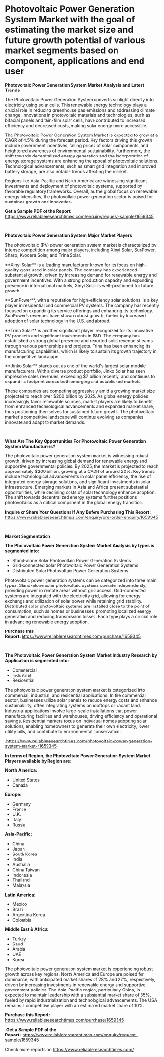 <p><h1>Photovoltaic Power Generation System Market with the goal of estimating the market size and future growth potential of various market segments based on component, applications and end user</h1></p><p><strong>Photovoltaic Power Generation System Market Analysis and Latest Trends</strong></p>
<p><p>The Photovoltaic Power Generation System converts sunlight directly into electricity using solar cells. This renewable energy technology plays a crucial role in reducing greenhouse gas emissions and addressing climate change. Innovations in photovoltaic materials and technologies, such as bifacial panels and thin-film solar cells, have contributed to increased efficiency and decreased costs, making solar energy more accessible.</p><p>The Photovoltaic Power Generation System Market is expected to grow at a CAGR of 4.5% during the forecast period. Key factors driving this growth include government incentives, falling prices of solar components, and heightened awareness of environmental sustainability. Furthermore, the shift towards decentralized energy generation and the incorporation of energy storage systems are enhancing the appeal of photovoltaic solutions. Technological advancements, such as smart grid integration and improved battery storage, are also notable trends affecting the market.</p><p>Regions like Asia-Pacific and North America are witnessing significant investments and deployment of photovoltaic systems, supported by favorable regulatory frameworks. Overall, as the global focus on renewable energy intensifies, the photovoltaic power generation sector is poised for sustained growth and innovation.</p></p>
<p><strong>Get a Sample PDF of the Report:&nbsp;</strong> <a href="https://www.reliableresearchtimes.com/enquiry/request-sample/1659345?utm_campaign=2476&utm_medium=2&utm_source=Github&utm_content=ia&utm_term=13022025&utm_id=photovoltaic-power-generation-system">https://www.reliableresearchtimes.com/enquiry/request-sample/1659345</a></p>
<p>&nbsp;</p>
<p><strong>Photovoltaic Power Generation System Major Market Players</strong></p>
<p><p>The photovoltaic (PV) power generation system market is characterized by intense competition among major players, including Xinyi Solar, SunPower, Sharp, Kyocera Solar, and Trina Solar. </p><p>**Xinyi Solar** is a leading manufacturer known for its focus on high-quality glass used in solar panels. The company has experienced substantial growth, driven by increasing demand for renewable energy and government incentives. With a strong production capacity and expanding presence in international markets, Xinyi Solar is well-positioned for future growth.</p><p>**SunPower**, with a reputation for high-efficiency solar solutions, is a key player in residential and commercial PV systems. The company has recently focused on expanding its service offerings and enhancing its technology. SunPower’s revenues have shown robust growth, fueled by increased adoption of solar technology in the U.S. and abroad.</p><p>**Trina Solar** is another significant player, recognized for its innovative PV products and significant investments in R&D. The company has established a strong global presence and reported solid revenue streams through various partnerships and projects. Trina has been enhancing its manufacturing capabilities, which is likely to sustain its growth trajectory in the competitive landscape.</p><p>**Jinko Solar** stands out as one of the world's largest solar module manufacturers. With a diverse product portfolio, Jinko Solar has seen impressive sales revenues, exceeding $7 billion recently, and continues to expand its footprint across both emerging and established markets.</p><p>These companies are competing aggressively amid a growing market size projected to reach over $200 billion by 2025. As global energy policies increasingly favor renewable sources, market players are likely to benefit from enhanced technological advancements and expanded market share, thus positioning themselves for sustained future growth. The photovoltaic market's competitive landscape will continue evolving as companies innovate and adapt to market demands.</p></p>
<p>&nbsp;</p>
<p><strong>What Are The Key Opportunities For Photovoltaic Power Generation System Manufacturers?</strong></p>
<p><p>The photovoltaic power generation system market is witnessing robust growth, driven by increasing global demand for renewable energy and supportive governmental policies. By 2025, the market is projected to reach approximately $200 billion, growing at a CAGR of around 20%. Key trends include technological advancements in solar panel efficiency, the rise of integrated energy storage solutions, and significant investments in solar infrastructure. Emerging markets in Asia and Africa present substantial opportunities, while declining costs of solar technology enhance adoption. The shift towards decentralized energy systems further positions photovoltaics as a critical component in the global energy transition.</p></p>
<p><strong>Inquire or Share Your Questions If Any Before Purchasing This Report:</strong> <a href="https://www.reliableresearchtimes.com/enquiry/pre-order-enquiry/1659345?utm_campaign=2476&utm_medium=2&utm_source=Github&utm_content=ia&utm_term=13022025&utm_id=photovoltaic-power-generation-system">https://www.reliableresearchtimes.com/enquiry/pre-order-enquiry/1659345</a></p>
<p>&nbsp;</p>
<p><strong>Market Segmentation</strong></p>
<p><strong>The Photovoltaic Power Generation System Market Analysis by types is segmented into:</strong></p>
<p><ul><li>Stand-alone Solar Photovoltaic Power Generation Systems</li><li>Grid-connected Solar Photovoltaic Power Generation Systems</li><li>Distributed Solar Photovoltaic Power Generation Systems</li></ul></p>
<p><p>Photovoltaic power generation systems can be categorized into three main types. Stand-alone solar photovoltaic systems operate independently, providing power in remote areas without grid access. Grid-connected systems are integrated with the electricity grid, allowing for energy exchange and utilization of solar power while retaining grid stability. Distributed solar photovoltaic systems are installed close to the point of consumption, such as homes or businesses, promoting localized energy generation and reducing transmission losses. Each type plays a crucial role in advancing renewable energy adoption.</p></p>
<p><strong>Purchase this Report:&nbsp;</strong><a href="https://www.reliableresearchtimes.com/purchase/1659345?utm_campaign=2476&utm_medium=2&utm_source=Github&utm_content=ia&utm_term=13022025&utm_id=photovoltaic-power-generation-system">https://www.reliableresearchtimes.com/purchase/1659345</a></p>
<p>&nbsp;</p>
<p><strong>The Photovoltaic Power Generation System Market Industry Research by Application is segmented into:</strong></p>
<p><ul><li>Commercial</li><li>Industrial</li><li>Residential</li></ul></p>
<p><p>The photovoltaic power generation system market is categorized into commercial, industrial, and residential applications. In the commercial sector, businesses utilize solar panels to reduce energy costs and enhance sustainability, often integrating systems on rooftops or vacant land. Industrial applications involve large-scale installations that power manufacturing facilities and warehouses, driving efficiency and operational savings. Residential markets focus on individual homes adopting solar solutions, enabling homeowners to generate their own electricity, lower utility bills, and contribute to environmental conservation.</p></p>
<p><a href="https://www.reliableresearchtimes.com/photovoltaic-power-generation-system-market-r1659345?utm_campaign=2476&utm_medium=2&utm_source=Github&utm_content=ia&utm_term=13022025&utm_id=photovoltaic-power-generation-system">&nbsp;https://www.reliableresearchtimes.com/photovoltaic-power-generation-system-market-r1659345</a></p>
<p><strong>In terms of Region, the Photovoltaic Power Generation System Market Players available by Region are:</strong></p>
<p>
    <p> <strong> North America: </strong>
        <ul>
            <li>United States</li>
            <li>Canada</li>
        </ul>
        </p> 
    <p> <strong> Europe: </strong>
        <ul>
            <li>Germany</li>
            <li>France</li>
            <li>U.K.</li>
            <li>Italy</li>
            <li>Russia</li>
        </ul>
        </p> 
    <p> <strong> Asia-Pacific: </strong>
        <ul>
            <li>China</li>
            <li>Japan</li>
            <li>South Korea</li>
            <li>India</li>
            <li>Australia</li>
            <li>China Taiwan</li>
            <li>Indonesia</li>
            <li>Thailand</li>
            <li>Malaysia</li>
        </ul>
        </p> 
    <p> <strong> Latin America: </strong>
        <ul>
            <li>Mexico</li>
            <li>Brazil</li>
            <li>Argentina Korea</li>
            <li>Colombia</li>
        </ul>
        </p> 
    <p> <strong> Middle East & Africa: </strong>
        <ul>
            <li>Turkey</li>
            <li>Saudi</li>
            <li>Arabia</li>
            <li>UAE</li>
            <li>Korea</li>
        </ul>
    </p>
    </p>
<p><p>The photovoltaic power generation system market is experiencing robust growth across key regions. North America and Europe are poised for dominance, with anticipated market shares of 28% and 27%, respectively, driven by increasing investments in renewable energy and supportive government policies. The Asia-Pacific region, particularly China, is expected to maintain leadership with a substantial market share of 35%, fueled by rapid industrialization and technological advancements. The USA remains a competitive player with an estimated market share of 10%.</p></p>
<p><strong>Purchase this Report: </strong><a href="https://www.reliableresearchtimes.com/purchase/1659345?utm_campaign=2476&utm_medium=2&utm_source=Github&utm_content=ia&utm_term=13022025&utm_id=photovoltaic-power-generation-system">https://www.reliableresearchtimes.com/purchase/1659345</a></p>
<p>&nbsp;<strong>Get a Sample PDF of the Report:&nbsp;&nbsp;</strong><a href="https://www.reliableresearchtimes.com/enquiry/request-sample/1659345?utm_campaign=2476&utm_medium=2&utm_source=Github&utm_content=ia&utm_term=13022025&utm_id=photovoltaic-power-generation-system">https://www.reliableresearchtimes.com/enquiry/request-sample/1659345</a></p>
<p><strong></strong></p>
<p>Check more reports on <a href="https://www.reliableresearchtimes.com/?utm_campaign=2476&utm_medium=2&utm_source=Github&utm_content=ia&utm_term=13022025&utm_id=photovoltaic-power-generation-system">https://www.reliableresearchtimes.com/</a></p>